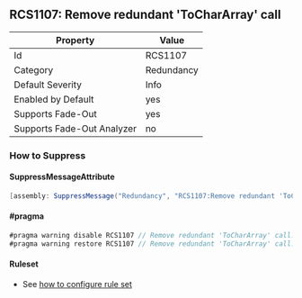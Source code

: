 ## RCS1107: Remove redundant 'ToCharArray' call

Property | Value
--- | --- 
Id | RCS1107
Category | Redundancy
Default Severity | Info
Enabled by Default | yes
Supports Fade-Out | yes
Supports Fade-Out Analyzer | no

### How to Suppress

#### SuppressMessageAttribute

```csharp
[assembly: SuppressMessage("Redundancy", "RCS1107:Remove redundant 'ToCharArray' call.", Justification = "<Pending>")]
```

#### \#pragma

```csharp
#pragma warning disable RCS1107 // Remove redundant 'ToCharArray' call.
#pragma warning restore RCS1107 // Remove redundant 'ToCharArray' call.
```

#### Ruleset

* See [how to configure rule set](../HowToConfigureAnalyzers.md)
